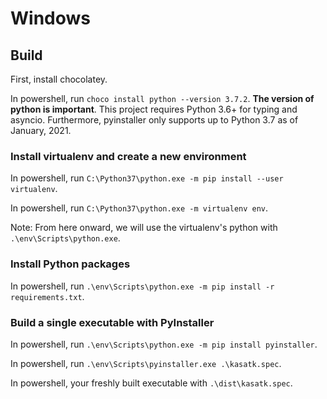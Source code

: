 # Windows

## Build

First, install chocolatey.

In powershell, run `choco install python --version 3.7.2`. **The version of python is important**. This project requires Python 3.6+ for typing and asyncio. Furthermore, pyinstaller only supports up to Python 3.7 as of January, 2021.

### Install virtualenv and create a new environment

In powershell, run `C:\Python37\python.exe -m pip install --user virtualenv`.

In powershell, run `C:\Python37\python.exe -m virtualenv env`.

Note: From here onward, we will use the virtualenv's python with `.\env\Scripts\python.exe`.

### Install Python packages

In powershell, run `.\env\Scripts\python.exe -m pip install -r requirements.txt`.

### Build a single executable with PyInstaller

In powershell, run `.\env\Scripts\python.exe -m pip install pyinstaller`.

In powershell, run `.\env\Scripts\pyinstaller.exe .\kasatk.spec`.

In powershell, your freshly built executable with `.\dist\kasatk.spec`.